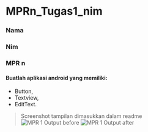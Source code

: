 # MPRn_Tugas1_nim
### Nama
### Nim
### MPR n

#### Buatlah aplikasi android yang memiliki: 
- Button, 
- Textview, 
- EditText.

> Screenshot tampilan dimasukkan dalam readme![MPR 1 Output before](https://user-images.githubusercontent.com/104439605/196772047-18f84aa7-6e4f-432d-8b4e-f93fb0e1ed2b.png)
![MPR 1 Output after](https://user-images.githubusercontent.com/104439605/196772083-6dac048f-99cb-4315-9892-a18fb1e0284c.png)
